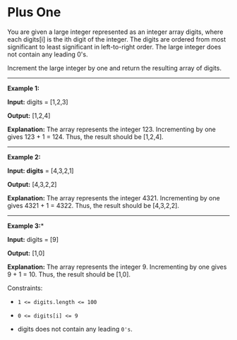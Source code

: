 # Plus One

You are given a large integer represented as an integer array digits, where each digits[i] is the ith digit of the integer. The digits are ordered from most significant to least significant in left-to-right order. The large integer does not contain any leading 0's.

Increment the large integer by one and return the resulting array of digits.


---
**Example 1:**

**Input:** digits = [1,2,3]

**Output:** [1,2,4]

**Explanation:** The array represents the integer 123.
Incrementing by one gives 123 + 1 = 124.
Thus, the result should be [1,2,4].

---
**Example 2:**

**Input: digits** = [4,3,2,1]

**Output:** [4,3,2,2]

**Explanation:** The array represents the integer 4321.
Incrementing by one gives 4321 + 1 = 4322.
Thus, the result should be [4,3,2,2].

---
**Example 3:***

**Input:** digits = [9]

**Output:** [1,0]

**Explanation:** The array represents the integer 9.
Incrementing by one gives 9 + 1 = 10.
Thus, the result should be [1,0].


Constraints:

* `1 <= digits.length <= 100`

* `0 <= digits[i] <= 9`

* digits does not contain any leading `0's`.